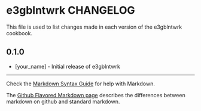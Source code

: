 e3gblntwrk CHANGELOG
====================

This file is used to list changes made in each version of the e3gblntwrk cookbook.

0.1.0
-----
- [your_name] - Initial release of e3gblntwrk

- - -
Check the [Markdown Syntax Guide](http://daringfireball.net/projects/markdown/syntax) for help with Markdown.

The [Github Flavored Markdown page](http://github.github.com/github-flavored-markdown/) describes the differences between markdown on github and standard markdown.
